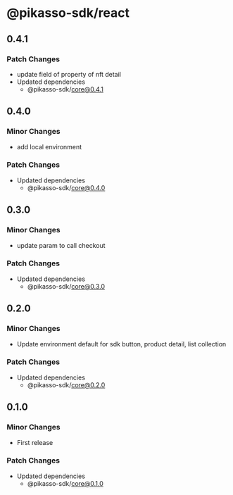 # @pikasso-sdk/react

## 0.4.1

### Patch Changes

- update field of property of nft detail
- Updated dependencies
  - @pikasso-sdk/core@0.4.1

## 0.4.0

### Minor Changes

- add local environment

### Patch Changes

- Updated dependencies
  - @pikasso-sdk/core@0.4.0

## 0.3.0

### Minor Changes

- update param to call checkout

### Patch Changes

- Updated dependencies
  - @pikasso-sdk/core@0.3.0

## 0.2.0

### Minor Changes

- Update environment default for sdk button, product detail, list collection

### Patch Changes

- Updated dependencies
  - @pikasso-sdk/core@0.2.0

## 0.1.0

### Minor Changes

- First release

### Patch Changes

- Updated dependencies
  - @pikasso-sdk/core@0.1.0
